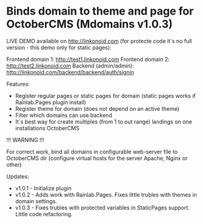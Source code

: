 Binds domain to theme and page for OctoberCMS (Mdomains v1.0.3)
===============================================================

LIVE DEMO available on http://linkonoid.com (for protecte code it`s no full version - this demo only for static pages):

Frontend domain 1: http://test1.linkonoid.com
Frontend domain 2: http://test2.linkonoid.com
Backend (admin/admin): http://linkonoid.com/backend/backend/auth/signin

Features:

- Register regular pages or static pages for domain (static pages works if Rainlab.Pages plugin install)
- Register theme for domain (does not depend on an active theme)
- Filter which domains can use backend
- It`s best way for create multiples (from 1 to out range) landings on one installations OctoberCMS

!!! WARNING !!!

For correct work, bind all domains in configurable web-server file to OctoberCMS dir (configure virtual hosts for the server Apache, Nginx or other)

Updates:

- v1.0.1 - Initialize plugin
- v1.0.2 - Adds work with Rainlab.Pages. Fixes little trubles with themes in domain settings.
- v1.0.3 - Fixes trubles with protected variables in StaticPages support. Little code refactoring.
